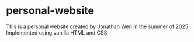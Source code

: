 # personal-website
This is a personal website created by Jonathan Wen in the summer of 2025
Implemented using vanilla HTML and CSS 
